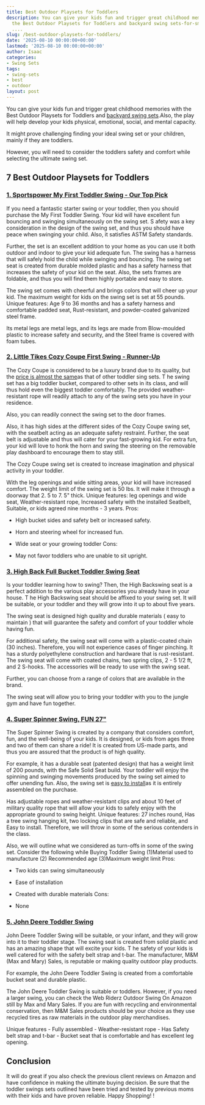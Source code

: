 ```yaml
---
title: Best Outdoor Playsets for Toddlers
description: You can give your kids fun and trigger great childhood memories with
  the Best Outdoor Playsets for Toddlers and backyard swing sets-for-small-backyards
  ....
slug: /best-outdoor-playsets-for-toddlers/
date: '2025-08-10 00:00:00+00:00'
lastmod: '2025-08-10 00:00:00+00:00'
author: Isaac
categories:
- Swing Sets
tags:
- swing-sets
- best
- outdoor
layout: post
---
```

You can give your kids fun and trigger great childhood memories with the Best Outdoor Playsets for Toddlers and [backyard swing sets](https://pestpolicy.com/best-[swing-sets](https://pestpolicy.com/best-baby-swings-for-sleeping/)-for-small-backyards/).Also, the play will help develop your kids physical, emotional, social, and mental capacity.

It might prove challenging finding your ideal swing set or your children, mainly if they are toddlers.

However, you will need to consider the toddlers safety and comfort while selecting the ultimate swing set.

##  7 Best Outdoor Playsets for Toddlers

###  [1. Sportspower My First Toddler Swing - Our Top Pick](https://www.amazon.com/dp/B01ENX08OM/?tag=p-policy-20)

If you need a fantastic starter swing or your toddler, then you should purchase the My First Toddler Swing. Your kid will have excellent fun bouncing and swinging simultaneously on the swing set. S afety was a key consideration in the design of the swing set, and thus you should have peace when swinging your child. Also, it satisfies ASTM Safety standards.

Further, the set is an excellent addition to your home as you can use it both outdoor and indoor to give your kid adequate fun. The swing has a harness that will safely hold the child while swinging and bouncing. The swing set seat is created from durable molded plastic and has a safety harness that increases the safety of your kid on the seat. Also, the sets frames are foldable, and thus you will find them highly portable and easy to store.

The swing set comes with cheerful and brings colors that will cheer up your kid. The maximum weight for kids on the swing set is set at 55 pounds. Unique features: Age 9 to 36 months and has a safety harness and comfortable padded seat, Rust-resistant, and powder-coated galvanized steel frame.

Its metal legs are metal legs, and its legs are made from Blow-moulded plastic to increase safety and security, and the Steel frame is covered with foam tubes.

###  [2. Little Tikes Cozy Coupe First Swing - Runner-Up](https://www.amazon.com/dp/B00F5Y4VU6/?tag=p-policy-20)

The Cozy Coupe is considered to be a luxury brand due to its quality, but the [price is almost the same](https://pestpolicy.com/best-swing-set-under-200/)as that of other toddler sing sets. T he swing set has a big toddler bucket, compared to other sets in its class, and will thus hold even the biggest toddler comfortably. The provided weather-resistant rope will readily attach to any of the swing sets you have in your residence.

Also, you can readily connect the swing set to the door frames.

Also, it has high sides at the different sides of the Cozy Coupe swing set, with the seatbelt acting as an adequate safety restraint. Further, the seat belt is adjustable and thus will cater for your fast-growing kid. For extra fun, your kid will love to honk the horn and swing the steering on the removable play dashboard to encourage them to stay still.

The Cozy Coupe swing set is created to increase imagination and physical activity in your toddler.

With the leg openings and wide sitting areas, your kid will have increased comfort. The weight limit of the swing set is 50 lbs. It will make it through a doorway that 2. 5 to 7. 5" thick. Unique features: leg openings and wide seat, Weather-resistant rope, Increased safety with the installed Seatbelt, Suitable, or kids agreed nine months - 3 years.
Pros:

- High bucket sides and safety belt or increased safety.

- Horn and steering wheel for increased fun.

- Wide seat or your growing toddler
Cons:

- May not favor toddlers who are unable to sit upright.

###  [3. High Back Full Bucket Toddler Swing Seat](https://www.amazon.com/dp/B01BCC8GCI/?tag=p-policy-20)

Is your toddler learning how to swing? Then, the High Backswing seat is a perfect addition to the various play accessories you already have in your house. T he High Backswing seat should be affixed to your swing set. It will be suitable, or your toddler and they will grow into it up to about five years.

The swing seat is designed high quality and durable materials ( easy to maintain ) that will guarantee the safety and comfort of your toddler whole having fun.

For additional safety, the swing seat will come with a plastic-coated chain (30 inches). Therefore, you will not experience cases of finger pinching. It has a sturdy polyethylene construction and hardware that is rust-resistant. The swing seat will come with coated chains, two spring clips, 2 - 5 1/2 ft, and 2 S-hooks. The accessories will be ready to use with the swing seat.

Further, you can choose from a range of colors that are available in the brand.

The swing seat will allow you to bring your toddler with you to the jungle gym and have fun together.

###  [4. Super Spinner Swing, FUN 27"](https://www.amazon.com/dp/B00KCPHI94//?tag=p-policy-20)

The Super Spinner Swing is created by a company that considers comfort, fun, and the well-being of your kids. It is designed, or kids from ages three and two of them can share a ride! It is created from US-made parts, and thus you are assured that the product is of high quality.

For example, it has a durable seat (patented design) that has a weight limit of 200 pounds, with the Safe Solid Seat build. Your toddler will enjoy the spinning and swinging movements produced by the swing set aimed to offer unending fun. Also, the swing set is [easy to install](https://pestpolicy.com/best-way-to-anchor-a-swing-set/)as it is entirely assembled on the purchase.

Has adjustable ropes and weather-resistant clips and about 10 feet of military quality rope that will allow your kids to safely enjoy with the appropriate ground to swing height. Unique features: 27 inches round, Has a tree swing hanging kit, two locking clips that are safe and reliable, and Easy to install. Therefore, we will throw in some of the serious contenders in the class.

Also, we will outline what we considered as turn-offs in some of the swing set. Consider the following while Buying Toddler Swing (1)Material used to manufacture (2) Recommended age (3)Maximum weight limit
Pros:

- Two kids can swing simultaneously

- Ease of installation

- Created with durable materials Cons:

- None

###  [5. John Deere Toddler Swing](https://www.amazon.com/dp/B00WR2849S//?tag=p-policy-20)

John Deere Toddler Swing will be suitable, or your infant, and they will grow into it to their toddler stage. The swing seat is created from solid plastic and has an amazing shape that will excite your kids. T he safety of your kids is well catered for with the safety belt strap and t-bar. The manufacturer, M&M (Max and Mary) Sales, is reputable or making quality outdoor play products.

For example, the John Deere Toddler Swing is created from a comfortable bucket seat and durable plastic.

The John Deere Toddler Swing is suitable or toddlers. However, if you need a larger swing, you can check the Web Riderz Outdoor Swing On Amazon still by Max and Mary Sales. If you are fun with recycling and environmental conservation, then M&M Sales products should be your choice as they use recycled tires as raw materials in the outdoor play merchandises.

Unique features - Fully assembled - Weather-resistant rope - Has Safety belt strap and t-bar - Bucket seat that is comfortable and has excellent leg opening.

##  Conclusion

It will do great if you also check the previous client reviews on Amazon and have confidence in making the ultimate buying decision. Be sure that the toddler swings sets outlined have been tried and tested by previous moms with their kids and have proven reliable. Happy Shopping! !